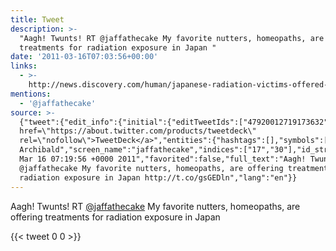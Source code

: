 ```yaml
---
title: Tweet
description: >-
  "Aagh! Twunts! RT @jaffathecake My favorite nutters, homeopaths, are offering
  treatments for radiation exposure in Japan "
date: '2011-03-16T07:03:56+00:00'
links:
  - >-
    http://news.discovery.com/human/japanese-radiation-victims-offered-worthless-treatment-110315.html
mentions:
  - '@jaffathecake'
source: >-
  {"tweet":{"edit_info":{"initial":{"editTweetIds":["47920012719173632"],"editableUntil":"2011-03-16T08:19:56.000Z","editsRemaining":"5","isEditEligible":true}},"retweeted":false,"source":"<a
  href=\"https://about.twitter.com/products/tweetdeck\"
  rel=\"nofollow\">TweetDeck</a>","entities":{"hashtags":[],"symbols":[],"user_mentions":[{"name":"Jake
  Archibald","screen_name":"jaffathecake","indices":["17","30"],"id_str":"15390783","id":"15390783"}],"urls":[{"url":"http://t.co/gsGEDln","expanded_url":"http://news.discovery.com/human/japanese-radiation-victims-offered-worthless-treatment-110315.html","display_url":"news.discovery.com/human/japanese…","indices":["120","139"]}]},"display_text_range":["0","139"],"favorite_count":"0","id_str":"47920012719173632","truncated":false,"retweet_count":"0","id":"47920012719173632","possibly_sensitive":false,"created_at":"Wed
  Mar 16 07:19:56 +0000 2011","favorited":false,"full_text":"Aagh! Twunts! RT
  @jaffathecake My favorite nutters, homeopaths, are offering treatments for
  radiation exposure in Japan http://t.co/gsGEDln","lang":"en"}}
---
```

Aagh! Twunts! RT [@jaffathecake](https://twitter.com/@jaffathecake) My favorite nutters, homeopaths, are offering treatments for radiation exposure in Japan 
    
{{< tweet 0 0 >}}
    
